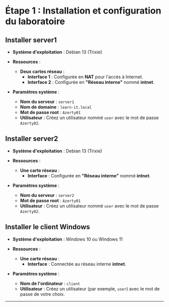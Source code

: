 # **Étape 1 : Installation et configuration du laboratoire**

## **Installer server1**

- **Système d'exploitation** : Debian 13 (Trixie)
- **Ressources** :

  - **Deux cartes réseau** :
    - **Interface 1** : Configurée en **NAT** pour l'accès à Internet.
    - **Interface 2** : Configurée en **"Réseau interne"** nommé **intnet**.

- **Paramètres système** :

  - **Nom du serveur** : `server1`
  - **Nom de domaine** : `learn-it.local`
  - **Mot de passe root** : `Azerty01`
  - **Utilisateur** : Créez un utilisateur nommé `user` avec le mot de passe `Azerty02`.

## **Installer server2**

- **Système d'exploitation** : Debian 13 (Trixie)
- **Ressources** :

  - **Une carte réseau** :
    - **Interface** : Configurée en **"Réseau interne"** nommé **intnet**.

- **Paramètres système** :

  - **Nom du serveur** : `server2`
  - **Mot de passe root** : `Azerty01`
  - **Utilisateur** : Créez un utilisateur nommé `user` avec le mot de passe `Azerty02`.

## **Installer le client Windows**

- **Système d'exploitation** : Windows 10 ou Windows 11
- **Ressources** :

  - **Une carte réseau** :
    - **Interface** : Connectée au réseau interne **intnet**.

- **Paramètres système** :

  - **Nom de l'ordinateur** : `client`
  - **Utilisateur** : Créez un utilisateur (par exemple, `user`) avec le mot de passe de votre choix.

---
